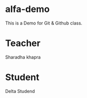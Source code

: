 # alfa-demo
This is a Demo for Git &amp; Github class.


# Teacher
Sharadha khapra

# Student
Delta Studend